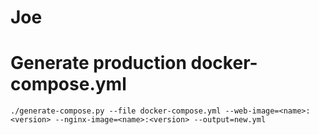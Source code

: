# Joe

# Generate production docker-compose.yml

```
./generate-compose.py --file docker-compose.yml --web-image=<name>:<version> --nginx-image=<name>:<version> --output=new.yml
```
